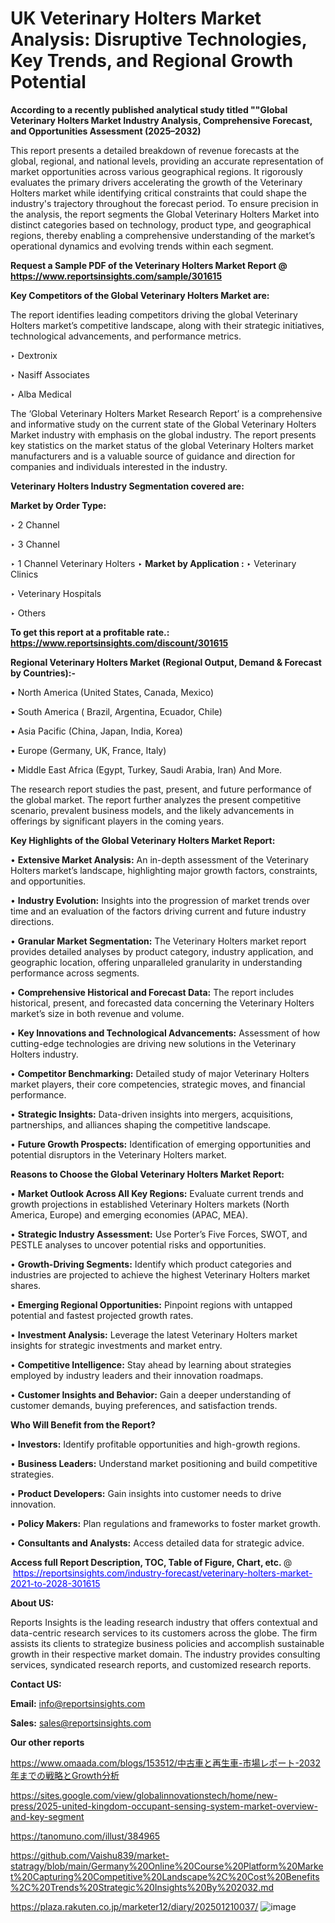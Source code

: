 # UK Veterinary Holters Market Analysis: Disruptive Technologies, Key Trends, and Regional Growth Potential

<strong>According to a recently published analytical study titled ""Global Veterinary Holters Market Industry Analysis, Comprehensive Forecast, and Opportunities Assessment (2025–2032)</strong>

This report presents a detailed breakdown of revenue forecasts at the global, regional, and national levels, providing an accurate representation of market opportunities across various geographical regions. It rigorously evaluates the primary drivers accelerating the growth of the Veterinary Holters market while identifying critical constraints that could shape the industry's trajectory throughout the forecast period. To ensure precision in the analysis, the report segments the Global Veterinary Holters Market into distinct categories based on technology, product type, and geographical regions, thereby enabling a comprehensive understanding of the market’s operational dynamics and evolving trends within each segment.

<strong>Request a Sample PDF of the Veterinary Holters Market Report </strong><strong>@<a href=https://www.reportsinsights.com/sample/301615 style=color:#0000ff;> https://www.reportsinsights.com/sample/301615</a></strong></font>

<strong>Key Competitors of the Global Veterinary Holters Market are:</strong>

The report identifies leading competitors driving the global Veterinary Holters market’s competitive landscape, along with their strategic initiatives, technological advancements, and performance metrics.

‣ Dextronix

‣ Nasiff Associates

‣ Alba Medical

The ‘Global Veterinary Holters Market Research Report’ is a comprehensive and informative study on the current state of the Global Veterinary Holters Market industry with emphasis on the global industry. The report presents key statistics on the market status of the global Veterinary Holters market manufacturers and is a valuable source of guidance and direction for companies and individuals interested in the industry.

<strong>Veterinary Holters Industry Segmentation covered are:</strong>

<strong>Market by Order Type: </strong>

‣ 2 Channel

‣ 3 Channel

‣ 1 Channel
Veterinary Holters
‣ 
<strong>Market by Application :</strong>
‣ Veterinary Clinics

‣ Veterinary Hospitals

‣ Others

<strong>To get this report at a profitable rate.: <a href=https://www.reportsinsights.com/discount/301615 style=color:#0000ff;>https://www.reportsinsights.com/discount/301615</a></strong></font>

<strong>Regional Veterinary Holters Market (Regional Output, Demand &amp; Forecast by Countries):-</strong>

• North America (United States, Canada, Mexico)

• South America ( Brazil, Argentina, Ecuador, Chile)

• Asia Pacific (China, Japan, India, Korea)

• Europe (Germany, UK, France, Italy)

• Middle East Africa (Egypt, Turkey, Saudi Arabia, Iran) And More.

The research report studies the past, present, and future performance of the global market. The report further analyzes the present competitive scenario, prevalent business models, and the likely advancements in offerings by significant players in the coming years.

<strong>Key Highlights of the Global Veterinary Holters Market Report:</strong>

• <strong>Extensive Market Analysis:</strong> An in-depth assessment of the Veterinary Holters market’s landscape, highlighting major growth factors, constraints, and opportunities.

• <strong>Industry Evolution:</strong> Insights into the progression of market trends over time and an evaluation of the factors driving current and future industry directions.

• <strong>Granular Market Segmentation:</strong> The Veterinary Holters market report provides detailed analyses by product category, industry application, and geographic location, offering unparalleled granularity in understanding performance across segments.

• <strong>Comprehensive Historical and Forecast Data:</strong> The report includes historical, present, and forecasted data concerning the Veterinary Holters market’s size in both revenue and volume.

• <strong>Key Innovations and Technological Advancements:</strong> Assessment of how cutting-edge technologies are driving new solutions in the Veterinary Holters industry.

• <strong>Competitor Benchmarking:</strong> Detailed study of major Veterinary Holters market players, their core competencies, strategic moves, and financial performance.

• <strong>Strategic Insights:</strong> Data-driven insights into mergers, acquisitions, partnerships, and alliances shaping the competitive landscape.

• <strong>Future Growth Prospects:</strong> Identification of emerging opportunities and potential disruptors in the Veterinary Holters market.

<strong>Reasons to Choose the Global Veterinary Holters Market Report:</strong>

• <strong>Market Outlook Across All Key Regions:</strong> Evaluate current trends and growth projections in established Veterinary Holters markets (North America, Europe) and emerging economies (APAC, MEA).

• <strong>Strategic Industry Assessment:</strong> Use Porter’s Five Forces, SWOT, and PESTLE analyses to uncover potential risks and opportunities.

• <strong>Growth-Driving Segments:</strong> Identify which product categories and industries are projected to achieve the highest Veterinary Holters market shares.

• <strong>Emerging Regional Opportunities:</strong> Pinpoint regions with untapped potential and fastest projected growth rates.

• <strong>Investment Analysis:</strong> Leverage the latest Veterinary Holters market insights for strategic investments and market entry.

• <strong>Competitive Intelligence:</strong> Stay ahead by learning about strategies employed by industry leaders and their innovation roadmaps.

• <strong>Customer Insights and Behavior:</strong> Gain a deeper understanding of customer demands, buying preferences, and satisfaction trends.

<strong>Who Will Benefit from the Report?</strong>

• <strong>Investors:</strong> Identify profitable opportunities and high-growth regions.

• <strong>Business Leaders:</strong> Understand market positioning and build competitive strategies.

• <strong>Product Developers:</strong> Gain insights into customer needs to drive innovation.

• <strong>Policy Makers:</strong> Plan regulations and frameworks to foster market growth.

• <strong>Consultants and Analysts:</strong> Access detailed data for strategic advice.
</ul>
<strong>Access full Report Description, TOC, Table of Figure, Chart, etc. </strong>@  <a href=https://reportsinsights.com/industry-forecast/veterinary-holters-market-2021-to-2028-301615 style=color:#0000ff;>https://reportsinsights.com/industry-forecast/veterinary-holters-market-2021-to-2028-301615</a></font>

<strong><strong>About US</strong>:</strong>

Reports Insights is the leading research industry that offers contextual and data-centric research services to its customers across the globe. The firm assists its clients to strategize business policies and accomplish sustainable growth in their respective market domain. The industry provides consulting services, syndicated research reports, and customized research reports.

<strong>Contact US:</strong>

<p class=""""><b>Email:</b> <a href=mailto:info@reportsinsights.com>info@reportsinsights.com</a></p>
<p class=""""><b>Sales:</b> <a href=mailto:sales@reportsinsights.com>sales@reportsinsights.com</a></p>

<strong>Our other reports</strong>

<a href=https://www.omaada.com/blogs/153512/中古車と再生車-市場レポート-2032年までの戦略とGrowth分析>https://www.omaada.com/blogs/153512/中古車と再生車-市場レポート-2032年までの戦略とGrowth分析</a>

<a href=https://sites.google.com/view/globalinnovationstech/home/new-press/2025-united-kingdom-occupant-sensing-system-market-overview-and-key-segment>https://sites.google.com/view/globalinnovationstech/home/new-press/2025-united-kingdom-occupant-sensing-system-market-overview-and-key-segment</a>

<a href=https://tanomuno.com/illust/384965>https://tanomuno.com/illust/384965</a>

<a href=https://github.com/Vaishu839/market-statragy/blob/main/Germany%20Online%20Course%20Platform%20Market%20Capturing%20Competitive%20Landscape%2C%20Cost%20Benefits%2C%20Trends%20Strategic%20Insights%20By%202032.md>https://github.com/Vaishu839/market-statragy/blob/main/Germany%20Online%20Course%20Platform%20Market%20Capturing%20Competitive%20Landscape%2C%20Cost%20Benefits%2C%20Trends%20Strategic%20Insights%20By%202032.md</a>

<a href=https://plaza.rakuten.co.jp/marketer12/diary/202501210037/>https://plaza.rakuten.co.jp/marketer12/diary/202501210037/</a>
![image](https://github.com/user-attachments/assets/e2c7d866-5bda-4547-8a63-7a2f0cfaffc8)

